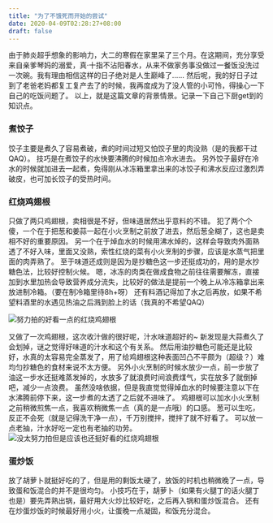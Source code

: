 ```yaml
---
title: "为了不饿死而开始的尝试"
date: 2020-04-09T02:28:27+08:00
draft: false
---
```

由于肺炎超乎想象的影响力，大二的寒假在家里呆了三个月。在这期间，充分享受来自亲爹琴妈的溺爱，真·十指不沾阳春水，从来不做家务事没做过一餐饭没洗过一次碗。我有理由相信这样的日子绝对是人生巅峰了……
然后呢，我的好日子过到了老爸老妈都复工复产去了的时候，我再度成为了没人管的小可怜，得操心一下自己的吃饭问题了。
以上，就是这篇文章的背景情景。记录一下自己下厨get到的知识点。
### 煮饺子
饺子主要是煮久了容易煮破，煮的时间过短又怕饺子里的肉没熟（是的我都干过QAQ）。
技巧是在煮饺子的水快要沸腾的时候加点冷水进去。
另外饺子最好在冷水的时候就加进去一起煮，免得刚从冰冻箱里拿出来的冰饺子和沸水反应过激烈弄破皮，也可加长饺子的受热时间。
### 红烧鸡翅根
只做了两只鸡翅根，卖相很是不好，但味道居然出乎意料的不错。
犯了两个个傻，一个在于把葱和姜蒜一起在小火烹制之前放了进去，然后葱全糊了，这也是卖相不好的重要原因。
另一个在于焯血水的时候用沸水焯的，这样会导致肉外面熟透了不好入味，里面又没熟，索性红烧的菜有小火烹制的步骤，应该是水蒸气把里面的肉弄熟了。
至于味道还成则是因为是抄糖色这一步还挺成功的，用的是水抄糖色法，比较好控制火候。
嗯，冰冻的肉类在做成食物之前往往需要解冻，直接加到水里加热会导致营养成分流失，比较好的做法是提前一个晚上从冷冻箱拿出来放进制冷箱。（要在制冷箱里待8h+呀）
还有料酒记得加了水之后再放，如果不希望料酒里的水遇见热油之后溅到脸上的话（我真的不希望QAQ）

![努力拍的好看一点的红烧鸡翅根](../images/BraisedChicken.jpg)

又做了一次鸡翅根，这次收汁做的很好呢，汁水味道超好的~
新发现是大蒜煮久了会划掉，谜之觉得好味道的汁水和这个有关系。
然后用油抄糖色可能还是比较好，水真的太容易完全蒸发了，用了给鸡翅根这种表面凹凸不平颇为（超级？）难均匀抄糖色的食材来说不太方便。
另外小火烹制的时候水放少一点，前一步放了油这一步水还挺难蒸发掉的，水放多了就浪费时间浪费煤气，实在放多了就倒掉吧，减少一点浪费。
虽然没啥依据，但是我直觉觉得焯血水的时候要注意以下在水沸腾前停下来，这一步煮的太透了之后就不进味了。
鸡翅根可以加水小火烹制之前稍微煎焦一点，我喜欢稍微焦一点（真的是一点哦）的口感。
葱可以生吃，反正不会死（就是记得洗干净一点），千万别搅拌，搅拌了就不好看了。
可以放一点老抽，汁水好吃一定也有老抽的功劳。
![没太努力拍但是应该也还挺好看的红烧鸡翅根](../images/BraisedChicken2.jpg)

### 蛋炒饭
放了胡萝卜就挺好吃的了，但是用的剩饭太硬了，放饭的时机也稍微晚了一点，导致蛋和饭混合的并不是很均匀。
小技巧在于，胡萝卜（如果有火腿丁的话火腿丁也是）要先弄熟出锅，最好用大火炒比较好吃，之后再入锅和蛋炒饭混合。
还有在炒蛋炒饭的时候最好用小火，让蛋晚一点凝固，和饭充分混合。

